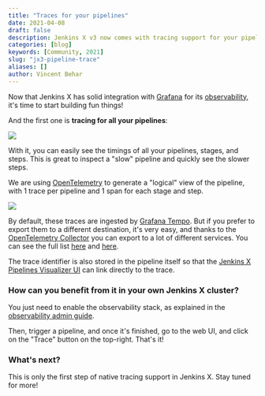 ```yaml
---
title: "Traces for your pipelines"
date: 2021-04-08
draft: false
description: Jenkins X v3 now comes with tracing support for your pipelines out of the box
categories: [blog]
keywords: [Community, 2021]
slug: "jx3-pipeline-trace"
aliases: []
author: Vincent Behar
---
```


Now that Jenkins X has solid integration with [Grafana](https://grafana.com/) for its [observability](/blog/2021/04/01/jx3-builtin-observability/), it's time to start building fun things!

And the first one is **tracing for all your pipelines**:

![](/images/jx-pipelines-visualizer/pipeline-trace.gif)

With it, you can easily see the timings of all your pipelines, stages, and steps. This is great to inspect a "slow" pipeline and quickly see the slower steps.

We are using [OpenTelemetry](https://opentelemetry.io/) to generate a "logical" view of the pipeline, with 1 trace per pipeline and 1 span for each stage and step.

![](/images/v3/observability_pipeline_trace.png)

By default, these traces are ingested by [Grafana Tempo](https://github.com/grafana/tempo). But if you prefer to export them to a different destination, it's very easy, and thanks to the [OpenTelemetry Collector](https://opentelemetry.io/docs/collector/) you can export to a lot of different services. You can see the full list [here](https://github.com/open-telemetry/opentelemetry-collector/tree/main/exporter) and [here](https://github.com/open-telemetry/opentelemetry-collector-contrib/tree/main/exporter).

The trace identifier is also stored in the pipeline itself so that the [Jenkins X Pipelines Visualizer UI](https://github.com/jenkins-x/jx-pipelines-visualizer) can link directly to the trace.

### How can you benefit from it in your own Jenkins X cluster?

You just need to enable the observability stack, as explained in the [observability admin guide](/v3/admin/guides/observability/).

Then, trigger a pipeline, and once it's finished, go to the web UI, and click on the "Trace" button on the top-right. That's it!

### What's next?

This is only the first step of native tracing support in Jenkins X. Stay tuned for more!
